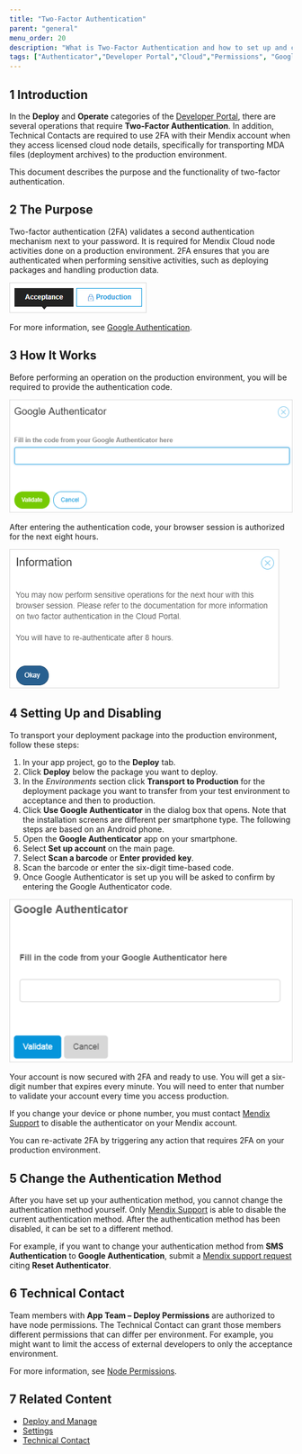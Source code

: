 ```yaml
---
title: "Two-Factor Authentication"
parent: "general"
menu_order: 20
description: "What is Two-Factor Authentication and how to set up and change it."
tags: ["Authenticator","Developer Portal","Cloud","Permissions", "Google", "2FA", "Two-factor authentication"]
---
```


## 1 Introduction

In the **Deploy** and **Operate** categories of the [Developer Portal](http://home.mendix.com), there are several operations that require  **Two-Factor Authentication**. In addition, Technical Contacts are required to use 2FA with their Mendix account when they access licensed cloud node details, specifically for transporting MDA files (deployment archives) to the production environment.

This document describes the purpose and the functionality of two-factor authentication.

## 2 The Purpose

Two-factor authentication (2FA) validates a second authentication mechanism next to your password. It is required for Mendix Cloud node activities done on a production environment. 2FA ensures that you are authenticated when performing sensitive activities, such as deploying packages and handling production data.

![](attachments/two-factor-authentication/production.png)

For more information, see [Google Authentication](https://www.google.com/landing/2step/#tab=how-it-protects).

## 3 How It Works

Before performing an operation on the production environment, you will be required to provide the authentication code.

![](attachments/two-factor-authentication/google.png)

After entering the authentication code, your browser session is authorized for the next eight hours.

![](attachments/two-factor-authentication/information.png)

## 4 Setting Up and Disabling

To transport your deployment package into the production environment, follow these steps:

1. In your app project, go to the **Deploy** tab.
3. Click **Deploy** below the package you want to deploy.
4. In the _Environments_ section click **Transport to Production** for the deployment package you want to transfer from your test environment to acceptance and then to production.
5. Click **Use Google Authenticator** in the dialog box that opens. Note that the installation screens are different per smartphone type. The following steps are based on an Android phone.
6. Open the **Google Authenticator** app on your smartphone.
7. Select **Set up account** on the main page.
8. Select **Scan a barcode** or **Enter provided key**.
9. Scan the barcode or enter the six-digit time-based code.
10. Once Google Authenticator is set up you will be asked to confirm by entering the Google Authenticator code.

  ![](attachments/two-factor-authentication/authenticator.png)

Your account is now secured with 2FA and ready to use. You will get a six-digit number that expires every minute. You will need to enter that number to validate your account every time you access production.

If you change your device or phone number, you must contact [Mendix Support](https://support.mendix.com/hc/en-us) to disable the authenticator on your Mendix account.

You can re-activate 2FA by triggering any action that requires 2FA on your production environment.

## 5 Change the Authentication Method

After you have set up your authentication method, you cannot change the authentication method yourself. Only [Mendix Support](https://support.mendix.com) is able to disable the current authentication method. After the authentication method has been disabled, it can be set to a different method.

For example, if you want to change your authentication method from **SMS Authentication** to **Google Authentication**, submit a [Mendix support request](https://support.mendix.com/hc/en-us/requests/new) citing **Reset Authenticator**.

## 6 Technical Contact

Team members with **App Team – Deploy Permissions** are authorized to have node permissions. The Technical Contact can grant those members different permissions that can differ per environment. For example, you might want to limit the access of external developers to only the acceptance environment.

For more information, see [Node Permissions](../deploy/node-permissions).

## 7 Related Content

* [Deploy and Manage](../deploy)
* [Settings](../settings)
* [Technical Contact](../company-app-roles/technical-contact)
